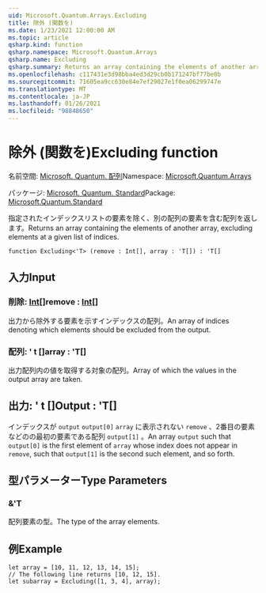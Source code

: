 ```yaml
---
uid: Microsoft.Quantum.Arrays.Excluding
title: 除外 (関数を)
ms.date: 1/23/2021 12:00:00 AM
ms.topic: article
qsharp.kind: function
qsharp.namespace: Microsoft.Quantum.Arrays
qsharp.name: Excluding
qsharp.summary: Returns an array containing the elements of another array, excluding elements at a given list of indices.
ms.openlocfilehash: c117431e3d98bba4ed3d29cb0b171247bf77be0b
ms.sourcegitcommit: 71605ea9cc630e84e7ef29027e1f0ea06299747e
ms.translationtype: MT
ms.contentlocale: ja-JP
ms.lasthandoff: 01/26/2021
ms.locfileid: "98848650"
---
```

# <a name="excluding-function"></a><span data-ttu-id="42a70-102">除外 (関数を)</span><span class="sxs-lookup"><span data-stu-id="42a70-102">Excluding function</span></span>

<span data-ttu-id="42a70-103">名前空間: [Microsoft. Quantum. 配列](xref:Microsoft.Quantum.Arrays)</span><span class="sxs-lookup"><span data-stu-id="42a70-103">Namespace: [Microsoft.Quantum.Arrays](xref:Microsoft.Quantum.Arrays)</span></span>

<span data-ttu-id="42a70-104">パッケージ: [Microsoft. Quantum. Standard](https://nuget.org/packages/Microsoft.Quantum.Standard)</span><span class="sxs-lookup"><span data-stu-id="42a70-104">Package: [Microsoft.Quantum.Standard](https://nuget.org/packages/Microsoft.Quantum.Standard)</span></span>


<span data-ttu-id="42a70-105">指定されたインデックスリストの要素を除く、別の配列の要素を含む配列を返します。</span><span class="sxs-lookup"><span data-stu-id="42a70-105">Returns an array containing the elements of another array, excluding elements at a given list of indices.</span></span>

```qsharp
function Excluding<'T> (remove : Int[], array : 'T[]) : 'T[]
```


## <a name="input"></a><span data-ttu-id="42a70-106">入力</span><span class="sxs-lookup"><span data-stu-id="42a70-106">Input</span></span>

### <a name="remove--int"></a><span data-ttu-id="42a70-107">削除: [Int](xref:microsoft.quantum.lang-ref.int)[]</span><span class="sxs-lookup"><span data-stu-id="42a70-107">remove : [Int](xref:microsoft.quantum.lang-ref.int)[]</span></span>

<span data-ttu-id="42a70-108">出力から除外する要素を示すインデックスの配列。</span><span class="sxs-lookup"><span data-stu-id="42a70-108">An array of indices denoting which elements should be excluded from the output.</span></span>


### <a name="array--t"></a><span data-ttu-id="42a70-109">配列: ' t []</span><span class="sxs-lookup"><span data-stu-id="42a70-109">array : 'T[]</span></span>

<span data-ttu-id="42a70-110">出力配列内の値を取得する対象の配列。</span><span class="sxs-lookup"><span data-stu-id="42a70-110">Array of which the values in the output array are taken.</span></span>



## <a name="output--t"></a><span data-ttu-id="42a70-111">出力: ' t []</span><span class="sxs-lookup"><span data-stu-id="42a70-111">Output : 'T[]</span></span>

<span data-ttu-id="42a70-112">インデックスが `output` `output[0]` `array` に表示されない `remove` 、2番目の要素などのの最初の要素である配列 `output[1]` 。</span><span class="sxs-lookup"><span data-stu-id="42a70-112">An array `output` such that `output[0]` is the first element of `array` whose index does not appear in `remove`, such that `output[1]` is the second such element, and so forth.</span></span>

## <a name="type-parameters"></a><span data-ttu-id="42a70-113">型パラメーター</span><span class="sxs-lookup"><span data-stu-id="42a70-113">Type Parameters</span></span>

### <a name="t"></a><span data-ttu-id="42a70-114">&</span><span class="sxs-lookup"><span data-stu-id="42a70-114">'T</span></span>

<span data-ttu-id="42a70-115">配列要素の型。</span><span class="sxs-lookup"><span data-stu-id="42a70-115">The type of the array elements.</span></span>

## <a name="example"></a><span data-ttu-id="42a70-116">例</span><span class="sxs-lookup"><span data-stu-id="42a70-116">Example</span></span>

```qsharp
let array = [10, 11, 12, 13, 14, 15];
// The following line returns [10, 12, 15].
let subarray = Excluding([1, 3, 4], array);
```